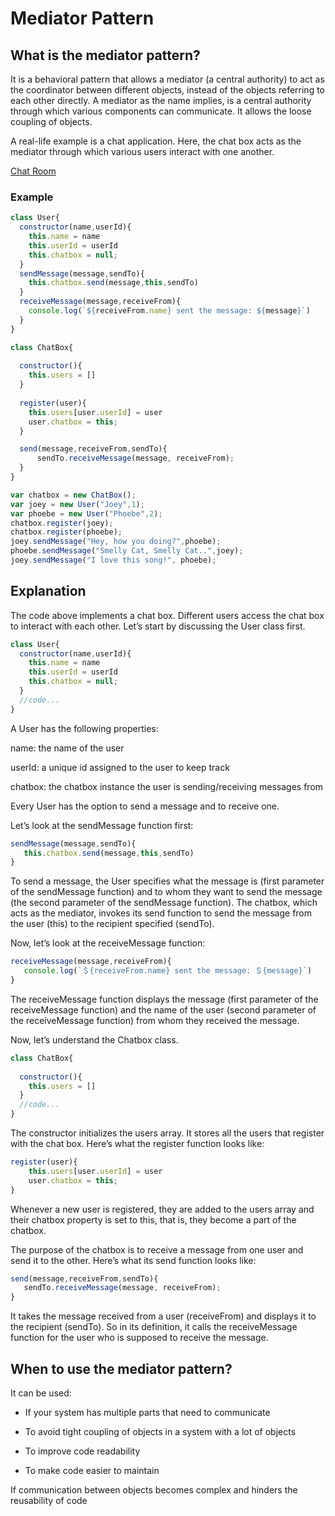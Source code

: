 # Mediator Pattern
## What is the mediator pattern?
It is a behavioral pattern that allows a mediator (a central authority) to act as the coordinator between different objects, instead of the objects referring to each other directly. A mediator as the name implies, is a central authority through which various components can communicate. It allows the loose coupling of objects.

A real-life example is a chat application. Here, the chat box acts as the mediator through which various users interact with one another.

[Chat Room](./m.jpg)

### Example

```javascript
class User{
  constructor(name,userId){
    this.name = name
    this.userId = userId
    this.chatbox = null;
  }
  sendMessage(message,sendTo){
    this.chatbox.send(message,this,sendTo)
  }
  receiveMessage(message,receiveFrom){
    console.log(`${receiveFrom.name} sent the message: ${message}`)
  }
}

class ChatBox{
  
  constructor(){
    this.users = []
  }
  
  register(user){
    this.users[user.userId] = user
    user.chatbox = this;
  }

  send(message,receiveFrom,sendTo){
      sendTo.receiveMessage(message, receiveFrom);    
  }
}

var chatbox = new ChatBox();
var joey = new User("Joey",1);
var phoebe = new User("Phoebe",2);
chatbox.register(joey);
chatbox.register(phoebe);
joey.sendMessage("Hey, how you doing?",phoebe);
phoebe.sendMessage("Smelly Cat, Smelly Cat..",joey);
joey.sendMessage("I love this song!", phoebe);
```
## Explanation
The code above implements a chat box. Different users access the chat box to interact with each other. Let’s start by discussing the User class first.
```javascript
class User{
  constructor(name,userId){
    this.name = name
    this.userId = userId
    this.chatbox = null;
  }
  //code...
}
```
A User has the following properties:

name: the name of the user

userId: a unique id assigned to the user to keep track

chatbox: the chatbox instance the user is sending/receiving messages from

Every User has the option to send a message and to receive one.

Let’s look at the sendMessage function first:
```javascript
sendMessage(message,sendTo){
   this.chatbox.send(message,this,sendTo)
}
```
To send a message, the User specifies what the message is (first parameter of the sendMessage function) and to whom they want to send the message (the second parameter of the sendMessage function). The chatbox, which acts as the mediator, invokes its send function to send the message from the user (this) to the recipient specified (sendTo).

Now, let’s look at the receiveMessage function:
```javascript
receiveMessage(message,receiveFrom){
   console.log(`＄{receiveFrom.name} sent the message: ＄{message}`)
}
```
The receiveMessage function displays the message (first parameter of the receiveMessage function) and the name of the user (second parameter of the receiveMessage function) from whom they received the message.

Now, let’s understand the Chatbox class.
```javascript
class ChatBox{
  
  constructor(){
    this.users = []
  }
  //code...
}
```
The constructor initializes the users array. It stores all the users that register with the chat box. Here’s what the register function looks like:
```javascript
register(user){
    this.users[user.userId] = user
    user.chatbox = this;
}
```
Whenever a new user is registered, they are added to the users array and their chatbox property is set to this, that is, they become a part of the chatbox.

The purpose of the chatbox is to receive a message from one user and send it to the other. Here’s what its send function looks like:
```javascript
send(message,receiveFrom,sendTo){
   sendTo.receiveMessage(message, receiveFrom);    
}
```
It takes the message received from a user (receiveFrom) and displays it to the recipient (sendTo). So in its definition, it calls the receiveMessage function for the user who is supposed to receive the message.

## When to use the mediator pattern?
It can be used:

- If your system has multiple parts that need to communicate

- To avoid tight coupling of objects in a system with a lot of objects

- To improve code readability

- To make code easier to maintain

If communication between objects becomes complex and hinders the reusability of code
